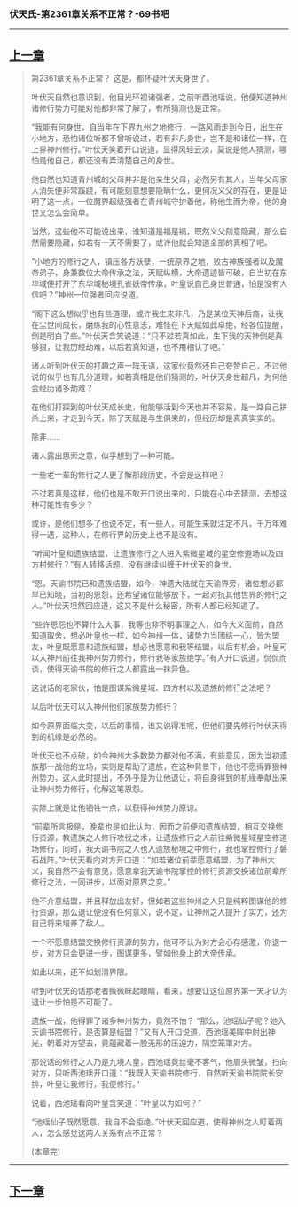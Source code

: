 ### 伏天氏-第2361章关系不正常？-69书吧

--------
[上一章](./fce4e03fdbbc3e41efb7f59bf7e72eb6.md)
--------


>
>
>
>第2361章关系不正常？
>这是，都怀疑叶伏天身世了。
>
>叶伏天自然也意识到，他目光环视诸强者，之前听西池瑶说，他便知道神州诸修行势力可能对他都非常了解了，有所猜测也是正常。
>
>“我能有何身世，自当年在下界九州之地修行，一路风雨走到今日，出生在小地方，恐怕诸位听都不曾听说过，若有非凡身世，岂不是和诸位一样，在上界神州修行。”叶伏天笑着开口说道，显得风轻云淡，莫说是他人猜测，哪怕是他自己，都还没有弄清楚自己的身世。
>
>他自然也知道青州城的父母并非是他亲生父母，必然另有其人，当年父母家人消失便非常蹊跷，有可能刻意想要隐瞒什么，更何况义父的存在，更是证明了这一点，一位魔界超级强者在青州城守护着他，称他生而为帝，他的身世又怎么会简单。
>
>当然，这些他不可能说出来，谁知道是福是祸，既然义父刻意隐藏，那么自然需要隐藏，如若有一天不需要了，或许他就会知道全部的真相了吧。
>
>“小地方的修行之人，镇压各方妖孽，一统原界之地，败古神族强者以及魔帝弟子，身兼数位大帝传承之法，天赋纵横，大帝遗迹皆可破，自当初在东华域便打开了东华域秘境孔雀妖帝传承，叶皇说自己身世普通，怕是没有人信吧？”神州一位强者回应说道。
>
>“阁下这么想似乎也有些道理，或许我生来非凡，乃是某位天神后裔，让我在尘世间成长，磨练我的心性意志，难怪在下天赋如此卓绝，经各位提醒，倒是明白了些。”叶伏天含笑说道：“只不过若真如此，生下我的天神倒是真够狠，让我历经劫难，以后若真知道，也不用相认了吧。”
>
>诸人听到叶伏天的打趣之声一阵无语，这家伙竟然还自己夸赞自己，不过他说的似乎也有几分道理，如若真相是他们猜测的，叶伏天身世超凡，为何他会经历诸多劫难？
>
>在他们打探到的叶伏天成长史，他能够活到今天也并不容易，是一路自己拼杀上来，才走到今天，除了天赋是与生俱来的，但经历却是真真实实的。
>
>除非……
>
>诸人露出思索之意，似乎想到了一种可能。
>
>一些老一辈的修行之人更了解那段历史，不会是这样吧？
>
>不过若真是这样，他们也是不敢开口说出来的，只能在心中去猜测，去想这种可能性有多少？
>
>或许，是他们想多了也说不定，有一些人，可能生来就注定不凡，千万年难得一遇，这种人，在修行界的历史上也不是没有。
>
>“听闻叶皇和遗族结盟，让遗族修行之人进入紫微星域的星空修道场以及四方村修行？”有人转移话题，没有继续纠缠于叶伏天的身世。
>
>“恩，天谕书院已和遗族结盟，如今，神遗大陆就在天谕界旁，诸位想必都早已知晓，当初的恩怨，还希望诸位能够放下，一起对抗其他世界的修行之人。”叶伏天坦然回应道，这又不是什么秘密，所有人都已经知道了。
>
>“些许恩怨也不算什么大事，我等也非不明事理之人，如今大义面前，自然知道取舍，想必叶皇也一样，如今神州一体，诸势力当团结一心，皆为盟友，叶皇既愿意和遗族结盟，想必也愿意和我等结盟，以后有机会，叶皇可以入神州前往我神州势力修行，修行我等家族绝学。”有人开口说道，侃侃而谈，使得天谕书院的修行之人都露出一抹异色。
>
>这说话的老家伙，怕是图谋紫微星域、四方村以及遗族的修行之法吧？
>
>以后叶伏天可以入神州他们家族势力修行？
>
>如今原界面临大变，以后的事情，谁又说得准呢，但他们要先修行叶伏天得到的机缘是必然的。
>
>叶伏天也不点破，如今神州大多数势力都对他不满，有些意见，因为当初遗族那一战他的立场，实则是帮助了遗族，在这种背景下，他也不愿得罪狠神州势力，这人此时提出，不外乎是为让他退让，将自身得到的机缘奉献出来让神州势力修行，化解这笔恩怨。
>
>实际上就是让他牺牲一点，以获得神州势力原谅。
>
>“前辈所言极是，晚辈也是如此认为，因而之前便和遗族结盟，相互交换修行资源，教遗族之人修行攻伐之术，让遗族修行之人前往紫微星域星空修道场修行，同时，我天谕书院之人也入遗族秘境之中修行，我也掌控修行了磐石战阵。”叶伏天看向对方开口道：“如若诸位前辈愿意结盟，为了神州大义，我自然不会有意见，愿意拿我天谕书院掌控的修行资源交换诸位前辈所修行之法，一同进步，以面对原界之变。”
>
>他不介意结盟，并且释放出友好，但如若这些神州之人只是纯粹图谋他的修行资源，那么退让便没有任何意义，说不定，让神州之人提升了实力，还为自己将来培养了敌人。
>
>一个不愿意结盟交换修行资源的势力，他可不认为对方会心存感激，你退一步，对方只会更进一步，图谋更多，譬如他身上的大帝传承。
>
>如此以来，还不如划清界限。
>
>听到叶伏天的话那老者微微眯起眼睛，看来，想要让这位原界第一天才认为退让一步怕是不可能了。
>
>遗族一战，他得罪了诸多神州势力，竟然不怕？
>“那么，池瑶仙子呢？她入天谕书院修行，是否算是结盟？”又有人开口说道，西池瑶美眸中射出神光，朝着对方望去，竟蕴藏着一股无形的压迫力，隔空笼罩对方。
>
>那说话的修行之人乃是九境人皇，西池瑶竟丝毫不客气，他眉头微皱，扫向对方，只听西池瑶开口道：“我既入天谕书院修行，自然听天谕书院院长安排，叶皇让我修行，我便修行。”
>
>说着，西池瑶看向叶皇含笑道：“叶皇以为如何？”
>
>“池瑶仙子既然愿意，我自不会拒绝。”叶伏天回应道，使得神州之人盯着两人，怎么感觉这两人关系有点不正常？
>
>(本章完)
>
>

--------
[下一章](./8d52147c9d61cb9d1c3c84a8a29c7a4e.md)
--------
